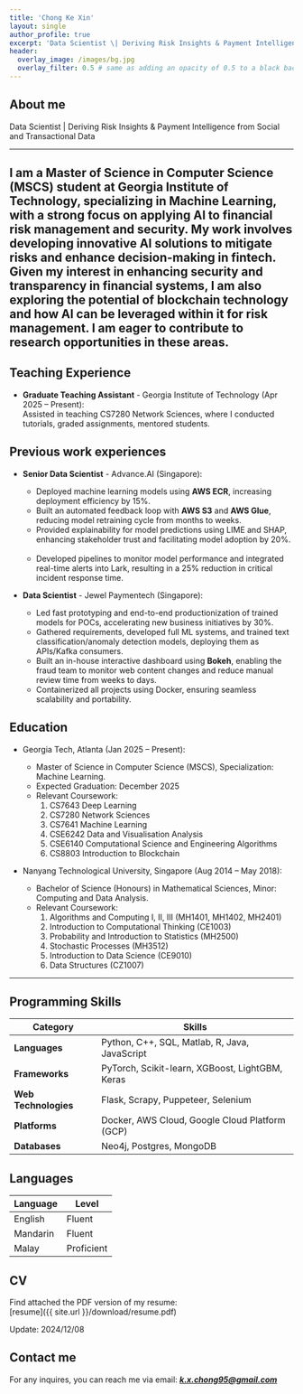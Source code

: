 ```yaml
---
title: 'Chong Ke Xin'
layout: single
author_profile: true
excerpt: 'Data Scientist \| Deriving Risk Insights & Payment Intelligence from Social and Transactional Data'
header:
  overlay_image: /images/bg.jpg
  overlay_filter: 0.5 # same as adding an opacity of 0.5 to a black background
---
```


## About me

Data Scientist \| Deriving Risk Insights & Payment Intelligence from Social and Transactional Data

---
I am a Master of Science in Computer Science (MSCS) student at Georgia Institute of Technology, specializing in Machine Learning, with a strong focus on applying AI to financial risk management and security. My work involves developing innovative AI solutions to mitigate risks and enhance decision-making in fintech. Given my interest in enhancing security and transparency in financial systems, I am also exploring the potential of blockchain technology and how AI can be leveraged within it for risk management. I am eager to contribute to research opportunities in these areas.
---

## Teaching Experience

- **Graduate Teaching Assistant** - Georgia Institute of Technology (Apr 2025 – Present):  
  Assisted in teaching CS7280 Network Sciences, where I conducted tutorials, graded assignments, mentored students.

## Previous work experiences

- **Senior Data Scientist** - Advance.AI (Singapore): 
  - Deployed machine learning models using **AWS ECR**, increasing deployment efficiency by 15%.    
  - Built an automated feedback loop with **AWS S3** and **AWS Glue**, reducing model retraining cycle from months to weeks.    
  - Provided explainability for model predictions using LIME and SHAP, enhancing stakeholder trust and facilitating model adoption by 20%.    
  - Developed pipelines to monitor model performance and integrated real-time alerts into Lark, resulting in a 25% reduction in critical incident response time.    


- **Data Scientist** - Jewel Paymentech (Singapore):  
  - Led fast prototyping and end-to-end productionization of trained models for POCs, accelerating new business initiatives by 30%.    
  - Gathered requirements, developed full ML systems, and trained text classification/anomaly detection models, deploying them as APIs/Kafka consumers.    
  - Built an in-house interactive dashboard using **Bokeh**, enabling the fraud team to monitor web content changes and reduce manual review time from weeks to days.
  - Containerized all projects using Docker, ensuring seamless scalability and portability.    


## Education

- Georgia Tech, Atlanta (Jan 2025 – Present):  
  - Master of Science in Computer Science (MSCS), Specialization: Machine Learning.
  - Expected Graduation: December 2025
  - Relevant Coursework: 
    1. CS7643 Deep Learning
    2. CS7280 Network Sciences
    3. CS7641 Machine Learning
    4. CSE6242 Data and Visualisation Analysis
    5. CSE6140 Computational Science and Engineering Algorithms
    6. CS8803 Introduction to Blockchain

- Nanyang Technological University, Singapore (Aug 2014 – May 2018):  
  - Bachelor of Science (Honours) in Mathematical Sciences, Minor: Computing and Data Analysis.
  - Relevant Coursework:
    1. Algorithms and Computing I, II, III (MH1401, MH1402, MH2401)    
    2. Introduction to Computational Thinking (CE1003)    
    3. Probability and Introduction to Statistics (MH2500)    
    4. Stochastic Processes (MH3512)    
    5. Introduction to Data Science (CE9010)    
    6. Data Structures (CZ1007)    

---

## Programming Skills

| **Category**        | **Skills**                                                              |
|---------------------|-------------------------------------------------------------------------|
| **Languages**       | Python, C++, SQL, Matlab, R, Java, JavaScript                           |
| **Frameworks**      | PyTorch, Scikit-learn, XGBoost, LightGBM, Keras                         |
| **Web Technologies**| Flask, Scrapy, Puppeteer, Selenium                                      |
| **Platforms**       | Docker, AWS Cloud, Google Cloud Platform (GCP)                          |
| **Databases**       | Neo4j, Postgres, MongoDB                                                |

## Languages

| Language | Level  |
|----------|--------|
| English  | Fluent |
| Mandarin | Fluent |
| Malay    | Proficient |

## CV

Find attached the PDF version of my resume:  
[resume]({{ site.url }}/download/resume.pdf) 

Update: 2024/12/08

## Contact me

For any inquires, you can reach me via email: **_[k.x.chong95@gmail.com](mailto:k.x.chong95@gmail.com)_**
